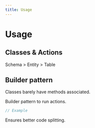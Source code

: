 ```yaml
---
title: Usage
---
```


# Usage

## Classes & Actions

Schema > Entity > Table

## Builder pattern

Classes barely have methods associated.

Builder pattern to run actions.

```ts
// Example
```

Ensures better code splitting.
